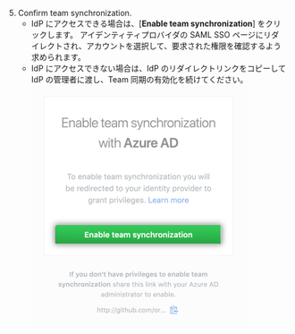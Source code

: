 5. Confirm team synchronization.
    - IdP にアクセスできる場合は、[**Enable team synchronization**] をクリックします。 アイデンティティプロバイダの SAML SSO ページにリダイレクトされ、アカウントを選択して、要求された権限を確認するよう求められます。
    - IdP にアクセスできない場合は、IdP のリダイレクトリンクをコピーして IdP の管理者に渡し、Team 同期の有効化を続けてください。 ![[Enable team synchronization redirect] ボタン](/assets/images/help/teams/confirm-team-synchronization-redirect.png)
